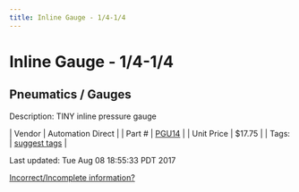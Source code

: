 ```yaml
---
title: Inline Gauge - 1/4-1/4
---
```


# Inline Gauge - 1/4-1/4
## Pneumatics / Gauges
Description: 	TINY inline pressure gauge 

| Vendor | Automation Direct | 
| Part # | [PGU14](http://www.automationdirect.com/adc/Shopping/Catalog/Pneumatic_Components/Special_Purpose_Push-to-Connect_Pneumatic_Fittings/Pressure_Regulators_-z-_Gauges_-z-_Indicators/PGU14) | 
| Unit Price | $17.75 | 
| Tags: | [suggest tags](https://docs.google.com/forms/d/e/1FAIpQLSeWyY8v3RgOty-MyWmh9U0iivNYN_molChYyS-0U-o-kOAv_g/viewform) | 

Last updated: Tue Aug 08 18:55:33 PDT 2017

 [Incorrect/Incomplete information?](https://docs.google.com/forms/d/e/1FAIpQLSeWyY8v3RgOty-MyWmh9U0iivNYN_molChYyS-0U-o-kOAv_g/viewform)